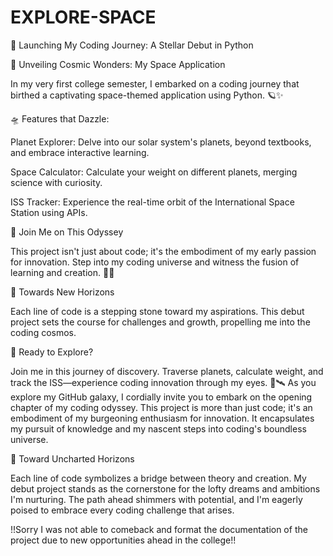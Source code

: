 # EXPLORE-SPACE
🚀 Launching My Coding Journey: A Stellar Debut in Python

🌌 Unveiling Cosmic Wonders: My Space Application

  In my very first college semester, I embarked on a coding journey that birthed a captivating space-themed application using Python. 🪐✨

🛸 Features that Dazzle:

  Planet Explorer: Delve into our solar system's planets, beyond textbooks, and embrace interactive learning.

  Space Calculator: Calculate your weight on different planets, merging science with curiosity.

  ISS Tracker: Experience the real-time orbit of the International Space Station using APIs.

🌠 Join Me on This Odyssey

  This project isn't just about code; it's the embodiment of my early passion for innovation. Step into my coding universe and witness the fusion of learning and         creation. 🚀🌠

🌟 Towards New Horizons

  Each line of code is a stepping stone toward my aspirations. This debut project sets the course for challenges and growth, propelling me into the coding cosmos.

🚀 Ready to Explore?

  Join me in this journey of discovery. Traverse planets, calculate weight, and track the ISS—experience coding innovation through my eyes. 🌌🛰️
    As you explore my GitHub galaxy, I cordially invite you to embark on the opening chapter of my coding odyssey. This project is more than just code; it's an              embodiment of my burgeoning enthusiasm for innovation. It encapsulates my pursuit of knowledge and my nascent steps into coding's boundless universe.

🚀 Toward Uncharted Horizons

  Each line of code symbolizes a bridge between theory and creation. My debut project stands as the cornerstone for the lofty dreams and ambitions I'm nurturing. The     path ahead shimmers with potential, and I'm eagerly poised to embrace every coding challenge that arises.

!!Sorry I was not able to comeback and format the documentation of the project due to new opportunities ahead in the college!!
